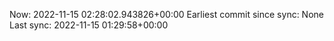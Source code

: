 Now: 2022-11-15 02:28:02.943826+00:00 Earliest commit since sync: None Last sync: 2022-11-15 01:29:58+00:00
